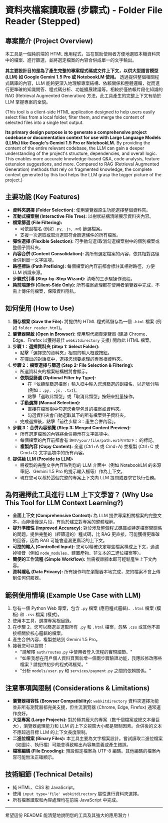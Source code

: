 # 資料夾檔案讀取器 (步驟式) - Folder File Reader (Stepped)

## 專案簡介 (Project Overview)

本工具是一個純前端的 HTML 應用程式，旨在幫助使用者方便地選取本機資料夾中的檔案、進行篩選，並將選定檔案的內容合併成單一的文字輸出。

**其主要設計目的是為了產生完整的專案程式碼或文件上下文，以供大型語言模型 (LLM) 如 Google Gemini 1.5 Pro 或 NotebookLM 使用。** 透過提供整個相關程式碼庫的內容，LLM 能夠更深入地理解專案結構、依賴關係和整體邏輯，從而進行更準確的知識問答、程式碼分析、功能擴展建議等。相較於僅依賴片段化知識的 RAG (Retrieval Augmented Generation) 方法，此工具產生的完整上下文有助於 LLM 掌握專案的全貌。

(This tool is a client-side HTML application designed to help users easily select files from a local folder, filter them, and merge the content of selected files into a single text output.

**Its primary design purpose is to generate a comprehensive project codebase or documentation context for use with Large Language Models (LLMs) like Google's Gemini 1.5 Pro or NotebookLM.** By providing the content of the entire relevant codebase, the LLM can gain a deeper understanding of the project's structure, dependencies, and overall logic. This enables more accurate knowledge-based Q&A, code analysis, feature extension suggestions, and more. Compared to RAG (Retrieval Augmented Generation) methods that rely on fragmented knowledge, the complete context generated by this tool helps the LLM grasp the bigger picture of the project.)

## 主要功能 (Key Features)

*   **資料夾選擇 (Folder Selection):** 使用瀏覽器原生功能選擇整個資料夾。
*   **互動式檔案樹 (Interactive File Tree):** 以樹狀結構清晰展示資料夾內容。
*   **檔案篩選 (File Filtering):**
    *   可依副檔名 (例如 `.py`, `.js`, `.md`) 篩選檔案。
    *   支援一次選取或取消選取符合篩選條件的所有檔案。
*   **彈性選擇 (Flexible Selection):** 可手動勾選/取消勾選檔案樹中的個別檔案或整個子資料夾。
*   **內容合併 (Content Consolidation):** 將所有選定檔案的內容，依其相對路徑合併到單一文字區塊。
*   **路徑標註 (Path Prefixing):** 每個檔案的內容前都會標註其相對路徑，方便 LLM 辨識來源。
*   **步驟式引導 (Step-by-Step Wizard):** 清晰的三步驟操作流程。
*   **純前端運作 (Client-Side Only):** 所有檔案處理都在使用者瀏覽器中完成，不需上傳任何檔案，保障資料隱私。

## 如何使用 (How to Use)

1.  **儲存檔案 (Save the File):** 將提供的 HTML 程式碼儲存為一個 `.html` 檔案 (例如 `folder_reader.html`)。
2.  **瀏覽器開啟 (Open in Browser):** 使用現代網頁瀏覽器 (建議 Chrome、Edge、Firefox 以獲得最佳 `webkitdirectory` 支援) 開啟此 HTML 檔案。
3.  **步驟 1：選擇資料夾 (Step 1: Select Folder):**
    *   點擊「選擇您的資料夾」相關的輸入框或按鈕。
    *   在彈出的對話框中，選擇您想要處理的專案根資料夾。
4.  **步驟 2：檔案選擇与篩選 (Step 2: File Selection & Filtering):**
    *   所選資料夾的檔案結構樹將會顯示。
    *   **依類型篩選 (Optional Filter by Type):**
        *   在「依類型篩選檔案」輸入框中輸入您想篩選的副檔名，以逗號分隔 (例如：`.py, .js, .txt`)。
        *   點擊「選取此類型」或「取消此類型」按鈕來批量操作。
    *   **手動選擇 (Manual Selection):**
        *   直接在檔案樹中勾選您希望包含的檔案或資料夾。
        *   勾選資料夾會自動選取其下的所有檔案與子資料夾。
    *   完成選擇後，點擊「前往步驟 3：產生合併內容」。
5.  **步驟 3：合併內容預覽 (Step 3: Merged Content Preview):**
    *   所有選定檔案的內容將合併顯示在文字區塊中。
    *   每個檔案的內容前都會有 `路徑/your/file/path.ext內容如下：` 的標記。
    *   **複製內容 (Copy Content):** 全選 (Ctrl+A 或 Cmd+A) 並複製 (Ctrl+C 或 Cmd+C) 文字區塊中的所有內容。
6.  **提供給 LLM (Provide to LLM):**
    *   將複製的完整文字內容貼到您的 LLM 介面中（例如 NotebookLM 的來源筆記、Gemini 1.5 Pro 的提示輸入框等）作為上下文。
    *   現在您可以基於這個完整的專案上下文向 LLM 提問或要求它執行任務。

## 為何選擇此工具進行 LLM 上下文學習？ (Why Use This Tool for LLM Context Learning?)

*   **全面上下文 (Comprehensive Context):** 為 LLM 提供專案相關檔案的完整文本，而非僅僅是片段，有助於建立對專案的整體理解。
*   **提升準確性 (Improved Accuracy):** 對於涉及整個程式碼庫或特定檔案間關係的問題，提供完整的（經篩選的）程式碼，比 RAG 更直接，可能獲得更準確的回答，因為 RAG 可能會遺漏更廣泛的上下文。
*   **可控的輸入 (Controlled Input):** 您可以精確決定哪些檔案構成上下文，過濾掉噪音（例如 `node_modules`、建置產物、非文本的二進位檔案等）。
*   **簡便的工作流程 (Simple Workflow):** 無需複雜腳本即可輕鬆產生上下文內容。
*   **資料隱私 (Data Privacy):** 所有操作均在瀏覽器本地完成，您的檔案不會上傳到任何伺服器。

## 範例使用情境 (Example Use Case with LLM)

1.  您有一個 Python Web 專案，包含 `.py` 檔案 (應用程式邏輯)、`.html` 檔案 (模板) 和 `.css` 檔案 (樣式)。
2.  使用本工具，選擇專案根目錄。
3.  在步驟 2，您可以篩選並選取所有 `.py` 和 `.html` 檔案，忽略 `.css` 或其他不直接相關於核心邏輯的檔案。
4.  產生合併內容，複製並貼到 Gemini 1.5 Pro。
5.  接著您可以提問：
    *   "請解釋 `auth/routes.py` 中使用者登入流程的實現細節。"
    *   "如果我想在用戶個人資料頁面新增一個兩步驟驗證功能，我應該修改哪些檔案？請提供初步的程式碼框架。"
    *   "分析 `models/user.py` 和 `services/payment.py` 之間的依賴關係。"

## 注意事項與限制 (Considerations & Limitations)

*   **瀏覽器相容性 (Browser Compatibility):** `webkitdirectory` 資料夾選擇功能並非所有瀏覽器都完美支援，但主流瀏覽器 (Chrome, Edge, Firefox) 通常運作良好。
*   **大型專案 (Large Projects):** 對於極其龐大的專案（數千個檔案或總文本量巨大），瀏覽器處理能力和 LLM 的上下文視窗大小都是限制因素。合併後的文本不應超過目標 LLM 的上下文長度限制。
*   **二進位檔案 (Binary Files):** 本工具主要為文字檔案設計。嘗試讀取二進位檔案（如圖片、執行檔）可能會導致輸出內容無意義或產生錯誤。
*   **檔案編碼 (File Encoding):** 預設假定檔案為 UTF-8 編碼。其他編碼的檔案內容可能無法正確顯示。

## 技術細節 (Technical Details)

*   純 HTML、CSS 和 JavaScript。
*   使用 `input type='file' webkitdirectory` 屬性進行資料夾選擇。
*   所有檔案讀取和內容處理均在前端 JavaScript 中完成。

---

希望這份 README 能清楚地說明您的工具及其強大的應用潛力！